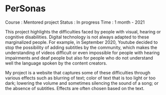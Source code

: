 # PerSonas
Course : Mentored project
Status : In progress
Time : 1 month - 2021

This project highlights the difficulties faced by people with visual, hearing or cognitive disabilities. 
Digital technology is not always adapted to these marginalized people. For example, in September 2020, Youtube decided to stop the possibility of adding subtitles by the community, which makes the understanding of videos difficult or even impossible for people with hearing impairments and deaf people but also for people who do not understand well the language spoken by the content creators.

My project is a website that captures some of these difficulties through various effects such as blurring of text; color of text that is too light or too dark; lowering the volume and sometimes silencing the sound of a song; or the absence of subtitles. Effects are often chosen based on the text.
